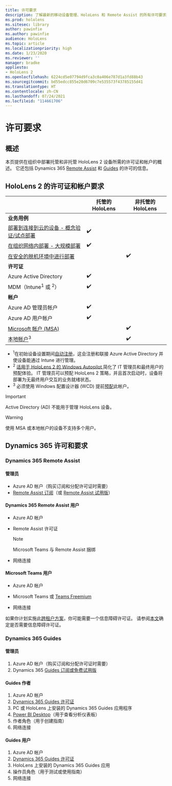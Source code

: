 ```yaml
---
title: 许可要求
description: 了解最新的移动设备管理、HoloLens 和 Remote Assist 的所有许可要求和指南。
ms.prod: hololens
ms.sitesec: library
author: pawinfie
ms.author: pawinfie
audience: HoloLens
ms.topic: article
ms.localizationpriority: high
ms.date: 1/23/2020
ms.reviewer: ''
manager: bradke
appliesto:
- HoloLens 2
ms.openlocfilehash: 6224cd5e07794d9fca3c0a406e787d1a3fd88b43
ms.sourcegitcommit: bd55edcc855e20d6709c7e535573f43785155d41
ms.translationtype: HT
ms.contentlocale: zh-CN
ms.lasthandoff: 07/24/2021
ms.locfileid: "114661706"
---
```

# <a name="license-requirements"></a>许可要求

## <a name="overview"></a>概述
本页提供在组织中部署托管和非托管 HoloLens 2 设备所需的许可证和帐户的概述。 它还包括 Dynamics 365 [Remote Assist](#dynamics-365-remote-assist) 和 [Guides](#dynamics-365-guides) 的许可的信息。

## <a name="hololens-2-license-and-account-requirements"></a>HoloLens 2 的许可证和帐户要求

 
|       &nbsp;      | 托管的 HoloLens | 非托管的 HoloLens |
|-------------------|-----------------|---------------------|
| **业务用例** | | |
| [部署到连接到云的设备 - 概念验证/试点部署](hololens-requirements.md#scenario-a-deploy-to-cloud-connected-devices)  | ✔️| |
| [在组织网络内部署 - 大规模部署](hololens-requirements.md#scenario-b-deploy-inside-your-organizations-network) | ✔️| |
| [在安全的脱机环境中进行部署](hololens-requirements.md#scenario-c-deploy-in-secure-offline-environment) | | ✔️ |
| **许可证** | | |
| Azure Active Directory | ✔️ | |
| MDM（Intune<sup>1</sup> 或 <sup>2</sup>） | ✔️  | |
| **帐户** |  | |
| Azure AD 管理员帐户 | ✔️ |  |
| Azure AD 用户帐户 | ✔️ | |
| [Microsoft 帐户 (MSA)](/windows/security/identity-protection/access-control/microsoft-accounts)| | ✔️ |
| [本地帐户](/windows/security/identity-protection/access-control/local-accounts)<sup>3</sup> | | ✔️ |
- <sup>1</sup>在初始设备设置期间[自动注册](/mem/intune/enrollment/windows-enroll#enable-windows-10-automatic-enrollment)，这会注册和联接 Azure Active Directory 并使设备能通过 Intune 进行管理。
- <sup>2</sup> [适用于 HoloLens 2 的 Windows Autopilot ](hololens2-autopilot.md) 简化了 IT 管理员和最终用户的预配体验。 IT 管理员可以预配 HoloLens 2 策略，并且首次启动时，设备将部署为无最终用户交互的业务就绪状态。
- <sup>3</sup> 必须使用 Windows 配置设计器 (WCD) 提前[预配](hololens-provisioning.md#provisioning-package-hololens-wizard)此帐户。

> [!IMPORTANT]
> Active Directory (AD) 不能用于管理 HoloLens 设备。
 
> [!WARNING]
> 使用 MSA 或本地帐户的设备不支持多个用户。

## <a name="dynamics-365-licensing-and-requirements"></a>Dynamics 365 许可和要求

### <a name="dynamics-365-remote-assist"></a>Dynamics 365 Remote Assist 

#### <a name="admin"></a>管理员

- Azure AD 帐户（购买订阅和分配许可证时需要）
- [Remote Assist 订阅](/dynamics365/mixed-reality/remote-assist/buy-and-deploy-remote-assist)（或 [Remote Assist 试用版](/dynamics365/mixed-reality/remote-assist/try-remote-assist)）
    
#### <a name="dynamics-365-remote-assist-user"></a>Dynamics 365 Remote Assist 用户

- Azure AD 帐户

- Remote Assist 许可证 

  > [!NOTE]
  > Microsoft Teams 与 Remote Assist 捆绑

- 网络连接

#### <a name="microsoft-teams-user"></a>Microsoft Teams 用户

- Azure AD 帐户

- Microsoft Teams 或 [Teams Freemium](https://products.office.com/microsoft-teams/free)

- 网络连接

如果你计划实施此[跨租户方案](/dynamics365/mixed-reality/remote-assist/cross-tenant-overview#scenario-2-leasing-services-to-other-tenants)，你可能需要一个信息障碍许可证。 请参阅[本文](/dynamics365/mixed-reality/remote-assist/cross-tenant-licensing-implementation#step-1-determine-if-information-barriers-are-necessary)确定是否需要信息障碍许可证。

### <a name="dynamics-365-guides"></a>Dynamics 365 Guides 

#### <a name="admin"></a>管理员

1. Azure AD 帐户（购买订阅和分配许可证时需要）
2. Dynamics 365 [Guides 订阅或免费试用版](/dynamics365/mixed-reality/guides/setup-step-one)

#### <a name="guides-author"></a>Guides 作者

1. Azure AD 帐户
1. [Dynamics 365 Guides 许可证](/dynamics365/mixed-reality/guides/requirements)
1. PC 或 HoloLens 上安装的 Dynamics 365 Guides 应用程序
1. [Power BI Desktop](https://powerbi.microsoft.com/desktop/)（用于查看分析仪表板）
1. 作者角色（用于创建指南）
1. 网络连接

#### <a name="guides-user"></a>Guides 用户

1. Azure AD 帐户
1. [Dynamics 365 Guides 许可证](/dynamics365/mixed-reality/guides/requirements)
1. HoloLens 上安装的 Dynamics 365 Guides 应用
1. 操作员角色（用于测试或使用指南）
1. 网络连接
